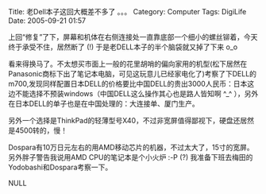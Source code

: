 Title: 老Dell本子这回大概差不多了 。。。
Category: Computer
Tags: DigiLife
Date: 2005-09-21 01:57



上回“修复”了下，屏幕和机体在右侧连接处一直靠底部一个细小的螺丝铆着，今天终于承受不住，居然断了 (!) 于是老DELL本子的半个脑袋就又掉了下来 o_o

看来得换马了。不太想买市面上一般的花里胡哨的偏向家用的机型(松下居然在Panasonic商标下出了笔记本电脑，可见这玩意儿已经家电化了)考察了下DELL的m700,发现同样配置日本DELL的价格要比中国DELL的贵出3000人民币：日本这边不能选择不预装windows（中国DELL这么操作其心也是路人皆知啊 ^_^ ），另外在日本DELL的单子也是在中国处理的：大连接单、厦门生产。

另外一个选择是ThinkPad的轻薄型号X40，不过非宽屏值得鄙视下，硬盘还居然是4500转的，慢！

Dospara有10万日元左右的用AMD移动芯片的机器，不过太大了，15寸的宽屏。另外胖子警告我说用AMD CPU的笔记本是个小火炉 :-P  (?) 我准备下班去梅田的Yodobashi和Dospara考察一下。

NULL